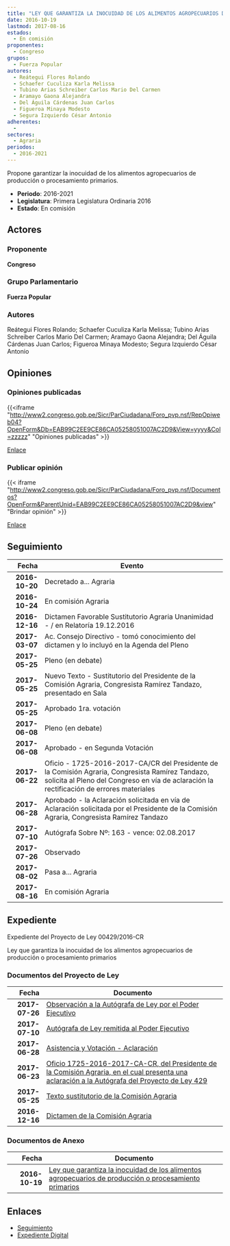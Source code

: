 ```yaml
---
title: "LEY QUE GARANTIZA LA INOCUIDAD DE LOS ALIMENTOS AGROPECUARIOS DE PRODUCCIÓN O PROCESAMIENTO PRIMARIOS"
date: 2016-10-19
lastmod: 2017-08-16
estados: 
  - En comisión
proponentes: 
  - Congreso
grupos: 
  - Fuerza Popular
autores: 
  - Reátegui Flores Rolando
  - Schaefer Cuculiza Karla Melissa
  - Tubino Arias Schreiber Carlos Mario Del Carmen
  - Aramayo Gaona Alejandra
  - Del Águila Cárdenas Juan Carlos
  - Figueroa Minaya Modesto
  - Segura Izquierdo César Antonio
adherentes: 
  - 
sectores: 
  - Agraria
periodos: 
  - 2016-2021
---
```


Propone garantizar la inocuidad de los alimentos agropecuarios de producción o procesamiento primarios.

- **Periodo**: 2016-2021
- **Legislatura**: Primera Legislatura Ordinaria 2016
- **Estado**: En comisión

## Actores

### Proponente

**Congreso**

### Grupo Parlamentario

**Fuerza Popular**

### Autores

Reátegui Flores Rolando; Schaefer Cuculiza Karla Melissa; Tubino Arias Schreiber Carlos Mario Del Carmen; Aramayo Gaona Alejandra; Del Águila Cárdenas Juan Carlos; Figueroa Minaya Modesto; Segura Izquierdo César Antonio


## Opiniones

### Opiniones publicadas

{{<iframe "http://www2.congreso.gob.pe/Sicr/ParCiudadana/Foro_pvp.nsf/RepOpiweb04?OpenForm&Db=EAB99C2EE9CE86CA05258051007AC2D9&View=yyyy&Col=zzzzz" "Opiniones publicadas" >}}

[Enlace](http://www2.congreso.gob.pe/Sicr/ParCiudadana/Foro_pvp.nsf/RepOpiweb04?OpenForm&Db=EAB99C2EE9CE86CA05258051007AC2D9&View=yyyy&Col=zzzzz)
### Publicar opinión

{{< iframe "http://www2.congreso.gob.pe/Sicr/ParCiudadana/Foro_pvp.nsf/Documentos?OpenForm&ParentUnid=EAB99C2EE9CE86CA05258051007AC2D9&view" "Brindar opinión" >}}

[Enlace](http://www2.congreso.gob.pe/Sicr/ParCiudadana/Foro_pvp.nsf/Documentos?OpenForm&ParentUnid=EAB99C2EE9CE86CA05258051007AC2D9&view)

## Seguimiento

| Fecha | Evento |
|------:|--------|
| **2016-10-20** | Decretado a... Agraria|
| **2016-10-24** | En comisión Agraria|
| **2016-12-16** | Dictamen Favorable Sustitutorio Agraria Unanimidad - / en Relatoría 19.12.2016|
| **2017-03-07** | Ac. Consejo Directivo - tomó conocimiento del dictamen y lo incluyó en la Agenda del Pleno|
| **2017-05-25** | Pleno (en debate)|
| **2017-05-25** | Nuevo Texto - Sustitutorio del Presidente de la Comisión Agraria, Congresista Ramírez Tandazo, presentado en Sala|
| **2017-05-25** | Aprobado 1ra. votación|
| **2017-06-08** | Pleno (en debate)|
| **2017-06-08** | Aprobado - en Segunda Votación|
| **2017-06-22** | Oficio - 1725-2016-2017-CA/CR del Presidente de la Comisión Agraria, Congresista Ramírez Tandazo, solicita al Pleno del Congreso en vía de aclaración la rectificación de errores materiales|
| **2017-06-28** | Aprobado - la Aclaración solicitada en vía de Aclaración solicitada por el Presidente de la Comisión Agraria, Congresista Ramírez Tandazo|
| **2017-07-10** | Autógrafa Sobre Nº: 163 - vence: 02.08.2017|
| **2017-07-26** | Observado|
| **2017-08-02** | Pasa a... Agraria|
| **2017-08-16** | En comisión Agraria|


## Expediente

Expediente del Proyecto de Ley 00429/2016-CR

Ley que garantiza la inocuidad de los alimentos agropecuarios de producción o procesamiento primarios


### Documentos del Proyecto de Ley

| Fecha | Documento |
|------:|--------|
| **2017-07-26** | [Observación a la Autógrafa de Ley por el Poder Ejecutivo](http://www.leyes.congreso.gob.pe/Documentos/2016_2021/Observacion_a_la_Autografa/OBAU0042920170726.pdf) |
| **2017-07-10** | [Autógrafa de Ley remitida al Poder Ejecutivo](http://www.leyes.congreso.gob.pe/Documentos/2016_2021/Autografas/Ley_y_de_Resolucion_Legislativa/AU0042920170710.PDF) |
| **2017-06-28** | [Asistencia y Votación - Aclaración](http://www.leyes.congreso.gob.pe/Documentos/2016_2021/Asistencia_y_Votacion/Proyectos_de_Ley/AV0042920170628.pdf) |
| **2017-06-23** | [Oficio 1725-2016-2017-CA-CR, del Presidente de la Comisión Agraria, en el cual presenta una aclaración a la Autógrafa del Proyecto de Ley 429](http://www.leyes.congreso.gob.pe/Documentos/2016_2021/Oficios/Comisiones_Ordinarias/OFICIO-1725-2016-2017-CA-CR.pdf) |
| **2017-05-25** | [Texto sustitutorio de la Comisión Agraria](http://www.leyes.congreso.gob.pe/Documentos/2016_2021/Texto_Sustitutorio/Proyectos_de_Ley/TS00429201705251.pdf) |
| **2016-12-16** | [Dictamen de la Comisión Agraria](http://www.leyes.congreso.gob.pe/Documentos/2016_2021/Dictamenes/Proyectos_de_Ley/00429DC01MAY20161216.pdf) |

### Documentos de Anexo

| Fecha | Documento |
|------:|--------|
| **2016-10-19** | [Ley que garantiza la inocuidad de los alimentos agropecuarios de producción o procesamiento primarios](http://www.leyes.congreso.gob.pe/Documentos/2016_2021/Proyectos_de_Ley_y_de_Resoluciones_Legislativas/PL0042920161019..pdf) |

## Enlaces 

- [Seguimiento](http://www2.congreso.gob.pehttp://www2.congreso.gob.pe/Sicr/TraDocEstProc/CLProLey2016.nsf/f7fff46988ca05b1052578e100829cc7/1db13896d99513d605258051007f0cb0?OpenDocument)
- [Expediente Digital](http://www2.congreso.gob.pehttp://www2.congreso.gob.pe/Sicr/TraDocEstProc/CLProLey2016.nsf/f7fff46988ca05b1052578e100829cc7/1db13896d99513d605258051007f0cb0?OpenDocument&Click=05257FB7005EB655.eb71d0cf91d8294e05256cdf006b5706/$Body/0.1C6C)
